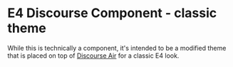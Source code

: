# E4 Discourse Component - classic theme
While this is technically a component, it's intended to be a modified theme that is placed on top of [Discourse Air](https://github.com/discourse/discourse-air) for a classic E4 look.
